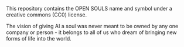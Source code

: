 This repository contains the OPEN SOULS name and symbol under a creative commons (CC0) license.

The vision of giving AI a soul was never meant to be owned by any one company or person - it belongs to all of us who dream of bringing new forms of life into the world.
